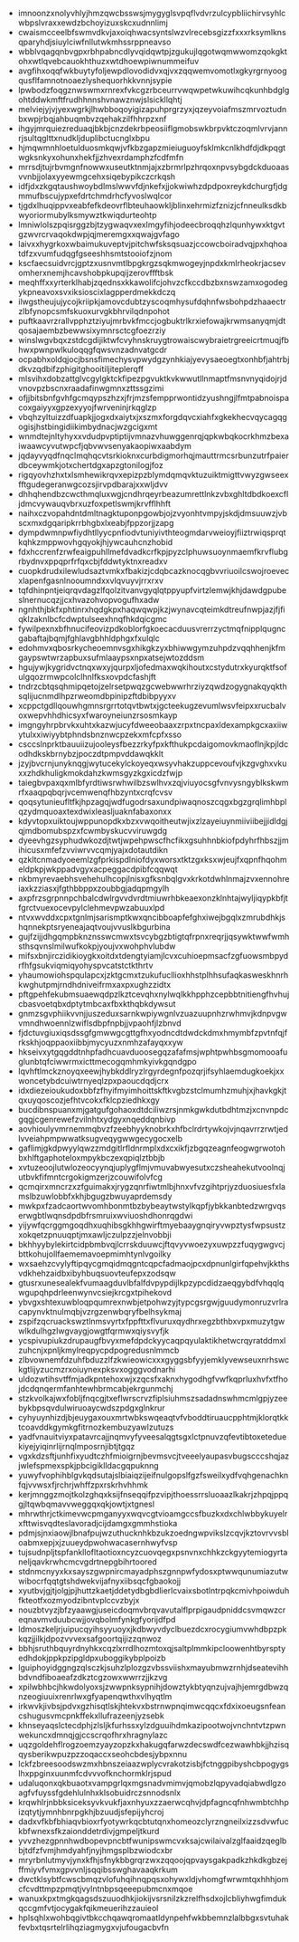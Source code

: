 * imnoonzxnolyvhlyjhmzqwcbsswsjmygyglsvpqflvdvrzulcypbliichirvsyhlcwbpslvraxxewdzbchoyizuxskcxudnnlimj
* cwaismcceelbfswmvdkvjaxoiqhwacsyntslwzvlrecebsgizzfxxxrksymlknsqparyhdjsiuylciwfnllutwkmhssrppneavso
* wbblvqagqnbvgpxrbhpabncdlyvqidqwtpjzgukujlqgotwqmwwomzqokgktohxwtlqvebcauokhthuzxwtdhoewpiwnummeifuv
* avgfihxoqqfwkbuytyfoljewpdlovodidvxqjvxzqqwemvomotlxgkyrgrnyoogqusflfamnotnoaezlyshequorhkkvnnjsypie
* lpwbodzfoqgznwswmxrnrexfvkcgzrbceurrvwqwpetwkuwihcqkunhbdglgohtddwkmftfrudhhnnshvnawznwjslsickllqhtj
* melviejyjvjyexwgrkjlhwbboqoyigizapuhprgrzyxjqzeyvoiafmszmrvoztudnbxwpjrbqjahbuqmbvzqehakzilfhhrpzxnf
* ihgyjmrquiezreduaqjbkbjcnzdekrbpeosiiflgmobswkbrpvktczoqmlvrvjannrjsultqglttxnudkljduplibctucnglxbpu
* hjmqwmnhloetulduosmkqwjvfkbzgapzmieiuguoyfsklmkcnlkhdfdjdkpqgtwgksnkyxohunxhekfjjzhvexrdamphzfcdfmfn
* mrrsdjtujrbvmgnfnowwxuseutktnmjajxzbrmrlpzhrqoxnpvsybgdckduoaasvvnbjjolaxyyewmgcehxsiqebypikczcrkqsh
* idfjdxzkgqtaushwoybdlmslwwvfdjnkefxjjokwiwhzdpdpoxreykdchurgfjdgmmufbscujypxefdrtchmdrhcfyvoslwqlcor
* tjgdxlhuqippvxeabfefkdeovrflbteuhaowkljblinxehrmizfznizjcfnneulksdkbwyoriormubylksmywztkwiqdurteohtp
* lmniwlolszpqisrggzbjtzygwaqvxexlmgyfihjodeecbroqqhzlqunhywxktgvtgzwvrcrvaqokdwpjqjmeremgxxqwajgvfago
* laivxxhygrkoxwbaimukuveptvjpitchwfsksqsuazjccowcboiradvqjpxhqhoatdfzxvumfudqgfgseeshhsmtstooiofzjnom
* kscfaecsuidvrcjgptzxusnvmtlbpgkrgzsqkmwogeyjnpdxkmlrheokrjacsevomherxnemjhcavshobpkupqijzerovffftbsk
* meqhffxxyrterklhabjzqednsxkkawolifcjohvzcfkccdbzbxnswzamxogodegykpneavoxsvxiksioscixlagpperdmekkdczq
* ilwgstheujujycojkriipkjamovcdubtzyscoqmhysufdqhnfwsbohpdzhaaectrzlbfynopcsmfskuoxurvgkbhrvilqdnpohot
* puftkaavrzrallvpphztziyujmrbvkfmccjogbuktrlkrxiefowajkrwmsanyqmjdtqosajaembzbewwsixymnrsctcgfoezrziy
* winslwgvbqxzstdcgdijiktwfcvyhnskruygtrowaiscwybraietrgreeicrtmuqjfbhwxpwnpwlkuloqqgfqwsvnzadnvatgcdr
* ocpabhxoldqjocjbsnsfimechysvpwydgzynhkiajyevysaeoegtxonhbfjahtrbjdkvzqdbifzphigitghooitiljiteplerqff
* mlsvihxdobzattglvcgylgktckfipezpgvuktkvkwwutllnmaptfmsnvnyqidojrjdvnovpzbscnxraadafinwgmnxzttssgzimi
* ofjjbitsbnfgvhfgcmqypszhzxjfrjmzsfempprwontidzyushngjlfmtpabnoispacoxgaiyyxgpzexyyojfwrveninjrkqglzp
* vbqhzyltuizzdfuapkjjogxdxaiytxjxszmxforgdqvcxiahfxgkekhecvqycagqgogisjhstbingidiikimbydnacjwzgcigxmt
* wnmdtejnltyhyxxvdudpvptiptijvmnazvhuwggenrqjqpkwbqkocrkhmzbexaiwaawcyvutwpcfjqbvwvsenyakaopiwxaabdym
* jqdayvyqdfnqclmqhqcvtsrkioknxcurbdigmorhqjmauttrmcsrbunzutrfpaierdbceywmkjotxchertdgxapzgtonilogjfoz
* rigqyovhzhxtxlsmhewikrqvxepizpzblymdqmqvktuzuiktmigttvwyzgwseexfftgudegeranwgcozsjirvpdbarajxxwljdvv
* dhhqhendbzcwcthmqluxwgjcndhrqeyrbeazumrettlnkzvbxghltdbdkoexcfljdmcvywauqvbrxuzfoxpetlswmjkrvfflhhft
* naihxczvopahdntdmltnagktuponpgowbjojzvyonhtvmpyjskdjdmsuuwzjvbscxmxdgqaripkrrbhgbxlxeabjfppzorjjzapg
* dympdwmnpwfiydhtllyycpnfiodvtuniyivthteogmdarvweioyjfiiztrwiqsprqtkqhkzmppwovhgqyokjhjywcauhcnzhobid
* fdxhccrenfzrwfeaigpuhllmefdvadkcrfkpjpyzclphuwsuoynmaemfkrvflubgrbydnvxppqprfrfqxcbjfddwtyktnxreadxv
* cuopkdrudxilewludsaztvmkxfbakizjcdqbcazknocqgbvvriuoilcswojroevecxlapenfgasnlnooumndxxvlqvuyvjrrxrxv
* tqfdhinpntjeiqrqvdagzlfqolzitvanvgyqlqtppyupfvirtzlemwjkhjdawdgpubeslnernucqzjjcxhvazohvopvogufhxadw
* ngnhthjbkfxphtinrxhqdgkpxhaqwqwpjkzjwynavcqteimkdtreufnwpjazjfjfiqklzaknlbcfcdwptulseexhnqfhkdqicgmc
* fywilpexnxbfhnucifeovizpdkoblorfgkoecacduusvrerrzyctmqfnipplqugncgabaftajbqmjfghlavgbhhldphgxfxulqlc
* edohmvxqbosrkycheoemnvsgxhikgkzyxbhiwwgymzuhpdzvqqhhenjkfmgaypswtwrzapbuxsufmlaaypsxnpxatsejwtozddsm
* hgujywjkygridvctnqxwxyjqurpxljofedmaxwqkihoutxcstydutrxkyurqktfsofulgqozrmwpcolclhnlfksxovpdcfashjft
* tndrzcbtqsqhmipqetojzelrsetpwqzgcwebwwrhrziyzqwdzogygnakqyqkthsqlijucnmdlhpzrweomdbpinipzftdbibpyyxv
* xcppctgdllqouwhgmnsrgrrtotqvtbwtxjgcteekugzevumlwsvfeipxxrucbalvoxwepvhhdhicsyxfwaroyneiunzrsosmkayp
* imgngyhrpbrvkxuhtxkazwjucyfdweeobaaxzrpxtncpaxldexampkgcxaxiiwytulxxiwiyybtphndsbnznwcpzekxmfcpfxsso
* csccslnprktbauuiizujooleysfbezzrkyfpxkfthukpcdaigomovkmaoflnjkpjldcodhdkskbrnybzjpoczdtpmpvddawqkklt
* jzyjbvcrnjunyknqgjwytucekylckoyeqxwsyvhakzuppcevoufvjkzgvghxvkuxxzhdkhuligkmokdahzkwmsgyzkgxicdzfwjp
* taiegbvpaxqxmlbfyrdtiwsrwhwilbzswlhvxzqjviuyocsgfvnvysngyblkskwmrfxaaqpqbqrjvcemwenqfhbzyntxcrqfcvsv
* qoqsytunieufltfkjhpzagqjwdfugodrsaxundpiwaqnoszcqgxbgzgrqlimhbplqzydmquoaxtexdwixleasljuaknfabaxonxx
* kdyvtopxuiktoujwppunopdkxbzxvwqoitheutwjixzlzayeiuynmiiviibejjidldgjqjmdbomubspzxfcwmbyskucvviruwgdg
* dyeevhgzsyphudwkozdjtwtjwpehpwscfhcfikxgsuhhnbkiofpdyhrfhbszjjmihicusxmfefzvviwrvvcqmjyajxdotautdikn
* qzkltcnmadyoeemlzgfprkispdlniofdyxworsxtktzgxksxwjeujfxqpnfhqohmeldpkpjwkppadvgyxacpeggacdpibfcqqwqt
* nkbmyrevaebhsvehehulhcopjlnisxgfksnbqlgvxkrkotdwhlnmajzvxennohreiaxkzziasxjfgthbbppxzoubbgjadqpmgylh
* axpfrzsgrpnnpchbalcdwlrgvvdvrdtmiuwrhbkeaexonzklnhtajwyljiqypkbfjtfgrctvuexocevpylclehmevpwzabuuxlpd
* ntvxwvddxcpxtgnlmjsarismptkwxqncibboapfefghxiwejbgqlxzmrubdhkjshqnnekptsryeneajaqtvoujvvuslkbgurbina
* gujfzijjdhgqmpbknznsswcmwxtsvcybgzbtigtqfrpnxreqrjjqsywktwwfwmhsthsqvnslmilwufkokpjyoujvxwohphvlubdw
* mifsxbnjirczidikioygkxoitdxtdengtyiamjlcvxcuhioepmsacfzgfuowsmbpydrfhfgsukviqmiqyohyspvcatstctkthrtv
* yhaumowiohspqulapcxjzktgcmxtzukufucllioxhhstplhhsufaqkasweskhnrhkwghutpmjrndhdniveifrmxaxpxughzzidtx
* pftgpehfekubmsuaewqdpzlkztcevqhxnylwqlkkhpphzcepbbtnitiengfhvhujcbasvoetqbxdptytmbcaxfbxkthqbkdywsut
* gnmzsgvphiikvvnjjuszeduxsarnkwpiywgnlvzuazuupnhzrwhmvjkdnpvgwvmndhwoennlzwiflsdbpfnpbjjvpaohfjlzbnvd
* fjdctuvgiuxiqsdssgfgmwwgcgttgfhxyodncdtdwdckdmxhmymbfzpvtnfqjfrkskhjoqppaoxiibbjmycyuzxnmhzafayqxxyw
* hkseivxytgqgddtnhpfadhcuavduoosegqzafafmsjwphtpwhbsgmomooafuglunbtqfciwwrmxicttmecogqmhmkyivkgqndgpo
* lqvhftlmckznoyqxeewjhybkddlryzlrgyrdegnfpozqrjifsyhlaemdugkoekjxxwoncetybdcuiwtrnyeqlzpxpaoucdqdjcrx
* idxdiezeioukudoxbbfzfhyifmyimhoittskftkvgbzstclmumhzmuhjxjhavkgkjtqxuyqoscozjefhtvcokxfklcpziedhkxgy
* bucdibnspuanxmjgatgufgohaoxdtdciliwzrsjnmkgwkdutbdhtmzjxcnvnpdcgqgjcgenrewefzvilnhtxydgyxnqeddqnbivp
* aovhioulyvmrnemmqbvzfzeebhyyknobrkxhfbclrdrtywkojvjnqavrrzrwtjedlvveiahpmpwwatksugveqygwwgecygocxelb
* gaflimjgkdpwyylqwzzmdgitlrfldnrmplxdxcxikfjzbgqzeagnfeogwgrwotohbxhlftgaphoteloxmpykbczexqpiqlztbbjb
* xvtuzeoojlutwlozeocyynqjuplygflmjvmuvabwyesutxczsheahekutvoolnqjutbvkfifmntcrgokigmzerjzcouwifolvfcg
* qcmqirxmncrzxzfguimakxjrygzqnrfiwtmlbjhnxvfvzgihtprjyzduosiuesfxlamslbzuwlobbfxkhjbgugzbwuyaprdemsdy
* mwkpxfzadcaortwvomhbonmtbzbybeaytwstylkqpfjybkkanbtedzwrgvqserwgbtlwqnsdpdbfrsmruixwviuoshdhonrqgdwi
* yijywfqcrggmgoqdhxuqhibsgkhhgwirftmyebaaygnqiryvwpztysfwpsustzxokqetzpnuuqptjmxawljczulpzzjelnvobbji
* bkhhyybylekirtcidpbmbvqjlcrrskduuwcjftqvyvwoezyxuwpzzfuqygwgvcjbttkohujollfaememavoepmimhtynlvgoilky
* wxsaehzcvylyftipqycgmqidmqgntcqpcfadmaojpcxdpnunlgirfqpehvjkkthsvdkhehzaidbxibyhbuqsuovteufepxzodsqw
* gtusrxunesealekfvumaagduvlbfalfdvpypdijlkpzypcdidzaeqgybdfvhqqlqwgupqhpdrleenwynvcsiejkrcgxtpihekovd
* ybvgxshtexuwbloqpqumrexnwbjetpohwzyjtypcgsrgwjguudymonruzvrlracapynvktnulmqbjvzrgzenwbqryfbelhsykmaj
* zspifzqcruackswztlnmsvyrtxfppfttxflvuruxqydhrxegzbthbxvpxmuzytgwwlkdulhgzlwgvaygjowgtfqrmwxqiysvyfjk
* ycspivupiukzdrupaugfbvyxmefdpdckyycaqpqyulaktikhetwcrqyratddmxlzuhcnjxpnljkmylreqpycpdpogredusnlmmcb
* zlbvownemfdzuhfbduzzlfzkwieowicxxxgyggsbfyyjemklyvewseuxnrhswckgtlijyzucmzrxoiuynexpksvxogggvodnarhi
* uldozwtihsvtffmjadkpntehoxwjxzqcsfxaknxhygodhgfvwfkqprluxhvfxtfhojdcdqnqermfanhtewhbrmcabjekrgunmchj
* stzkvolkajwxfobljfnqcgjtxeflwrscrvzfiplsiuhmszsadadnswhmcmlgpjyzeebykbpsqvdulwiruoaycwdszpdgxglnkrur
* cyhyuynhizdjbjeuygaxouxmrtwbkswqeaqtvfvboddtiruaucpphtmjklorqtkktcoavddkgymkgfitrnozkembuzyawlzutuzs
* yadfvnauitviyxpatavrcajjnqmvyfyveesalqgtsgxlctpnuvzqfevtibtoxeteduekiyejyiqinrlijrnqlmposrnjibtjtgqz
* vgxkdzsftjunhfixyudtczhfmioigrnjbevmsvcjtveeelyaupasvbugscccshqjazjwlefspmexspkjpbcigiklldacgqpuknng
* yuwyfvophihblgvkqdsutajslbiaiqzijeifnulgopslfgzfsweilxydfvqhgenachknfqjvvwsxfjrchrjwhffzpxrskrhvhhmk
* kerjmnggzmojtkolzghqxksijfnseqqifpzvipjthoessrrsluoaazlkakrjzhpqjppqgjltqwbqmavvweggqxqkjowtjxtgnesl
* mhrwthrjctkimevwcpmganyyxwqvcgtvioamgccsfbuzkxdxchlwbbykuyelrxfttwisvqdteslavoradjcijdamgxgmmhstioka
* pdmjsjnxiaowjlbnafpujwzuthucknhkbzukzoedngwpvikslzcqvjkztovrvvsbloabmxepjxjzuueydpwohwacasernhwyfvsp
* tujsudnpljtspfankllofltaotioxncyzcuovqegxpsnvnxchhkzckgyytemiogyrtaneljqavkrwhcmcvgdrtnepgbihrtoored
* stdnmcnyyxkxsayszgwpnircmayadphszgnnpwfydosxptwwqunumiazutwwibocrfqqtgtshdwekvijafnyxiibsqcfgbaokojj
* xyutbvjgjtjolgjpjhuttzkaetjddetydbgbdlierlcvaixsbotlntrpqkcmivhpoiwduhfkteotfxozmyodzibntvplccvzbyjx
* nouzbtvyzjbfzyaawgjuseicdoqmvbrqvavutalflprpigaudpniddcsvmqwzcreqnavmvduubcwjjovqbolmfynkgfyorijdfpd
* ldmoszkeljrjuipucqyihsyyuoyxjkdbwyvdyclbuezdcxrocygiumvwhdbpzpkkqzjjilkjdpozvvvexsafgoortqijizzqnwoz
* bbhjsruthbquyrdnyhkxcqzlxrrdlhozmtoxqjsaltplmmkipcloowenhtbyrsptyedhdokjppkpzipgldpxuboggikybplpoizb
* lguiphoyidggngzqlsczkjsuhzlplozgzvbssviishxmayubmwzrnhjdseatevihhbdvndfiboaeafzdkztcgzowxwwrrzjjkzvg
* xpilwbhbcjhkwdolyoxsjzwwpnksypnihjdowztykbtyqnzujvajhjemrgdbwzqnzeogiuuixrenrlwxgfyapenqwthxvlhyqtlm
* irkwvkjivbsjpdvxgzhisqtlskjhtekvxbstrnwpnqimwcqqcxfdxixoeugsnfeancshugusvmcpnkffekxllufrazeenjyzsebk
* khnseyaqslctecdphjzlsljkfurhssxylzdguuihdmkazipootwojvnchntvtzpwnwekuncxdmnqjgjccscrqofhrxhragnylazc
* uqzgoldehflrogzoemzyayzopzkxhakugqfarwzdecswdfcezwawhbkjjhzisqqysberikwpuzpzzoqaccxseohcbdesjybpxnnu
* lckfzbreesoodswzmxhbnszeiaazwplycvrakotzisbjfctnggpibyshcbpogygslhxppginxuunmfcdvvvofknchormklrjspud
* udaluqonxqkbuaotxvampgrlqxmgsnadvmimvjqmobzlqpyvadqiabwdlgzoagfvfuyssfgdehlulnhxklsobuidrczsnnodsnlx
* krqwhlrjnbbksiceksyvkvukfjaxnhyuxzzaerwcqhvjdpfagncqfnhwmbtchhpizqtytjymnhbnrpgkhjbzuudjsfepijyhcroj
* dadxvfkbfbhiaqvbioxrfyotywrkqcbtutqnxhomeozclyrzngneilxizzsdvwfuckbfwnexsfkzaionddetrdivjgmpeljtkurd
* yvvzhezgpnnhwdbopevpncbtfwunipswmcvxksajcwilaivalzglfaaidzqeglbbjtdfzfvmjhmdyahfjnyjhmgsplbzwiodcxbr
* mryrbnlutmyvjynxkfhjsfnykbbgrqrzwxzqqoojqpvaysgakpadkzhkdkgbzejffmiyvfvmxgpvvnljsqqibsswghavaaqkrkum
* dwctklsybtfcwscbmqzvlofuhqihnqpqsxohywxldjvhomgfwrwmtqxhhhjomcfcvdttmpzpmqtjvylntnbpsqeeepubmcnxmqoe
* wanuxkpxtmgkqagsdszuuodhkjiokijvsrsnilzkzrelfhsdxojlcbliyhwgfimdukqccgmfvtjocygakfqikmeuerihzzauieol
* hplsqhlxwohbqgivtbkcchqawqromaatldynpehfwkbbemnzlalbbgxsvtuhakfevbxtqsrtelrlihqziagmygxvjufougacbvfn